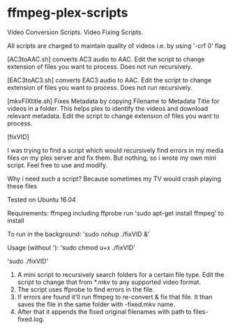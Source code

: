 # ffmpeg-plex-scripts
Video Conversion Scripts.
Video Fixing Scripts.

All scripts are charged to maintain quality of videos i.e. by using '-crf 0' flag

[AC3toAAC.sh] converts AC3 audio to AAC. 
Edit the script to change extension of files you want to process. Does not run recursively.

[EAC3toAC3.sh] converts EAC3 audio to AAC. 
Edit the script to change extension of files you want to process. Does not run recursively.

[mkvFIXtitle.sh] 
Fixes Metadata by copying Filename to Metadata Title for videos in a folder. 
This helps plex to identify the videos and download relevant metadata. Edit the script to change extension of files you want to process.

[fixVID]

I was trying to find a script which would recursively find errors in my media files on my plex server and fix them. But nothing, so i wrote my own mini script. Feel free to use and modify.

Why i need such a script?
Because sometimes my TV would crash playing these files 

Tested on Ubuntu 16.04

Requirements:
ffmpeg including ffprobe
run 'sudo apt-get install ffmpeg' to install

To run in the background:
'sudo nohup ./fixVID &'

Usage (without '):
'sudo chmod u+x ./fixVID'

'sudo ./fixVID'

1. A mini script to recursively search folders for a certain file type. Edit the script to change that from *.mkv to any supported video format.
2. The script uses ffprobe to find errors in the file.
3. If errors are found it'll run ffmpeg to re-convert & fix that file. It than saves the file in the same folder with -fixed.mkv name.
4. After that it appends the fixed original filenames with path to files-fixed.log.
